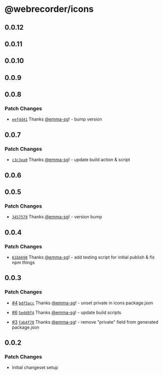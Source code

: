 # @webrecorder/icons

## 0.0.12

## 0.0.11

## 0.0.10

## 0.0.9

## 0.0.8

### Patch Changes

- [`eefdd41`](https://github.com/webrecorder/hickory/commit/eefdd41bfd17cd1be6f53e0ea89a8eb862ab2bc6) Thanks [@emma-sg](https://github.com/emma-sg)! - bump version

## 0.0.7

### Patch Changes

- [`c3c3ea9`](https://github.com/webrecorder/hickory/commit/c3c3ea92f6010800010b93d69415da052379bb0c) Thanks [@emma-sg](https://github.com/emma-sg)! - update build action & script

## 0.0.6

## 0.0.5

### Patch Changes

- [`3457579`](https://github.com/webrecorder/hickory/commit/34575798d72da80abd57c02deb1c05dd96bf0810) Thanks [@emma-sg](https://github.com/emma-sg)! - version bump

## 0.0.4

### Patch Changes

- [`61bb698`](https://github.com/webrecorder/hickory/commit/61bb698bdcbac408a3f824cab4d024bda317a6ff) Thanks [@emma-sg](https://github.com/emma-sg)! - add testing script for initial publish & fix npm things

## 0.0.3

### Patch Changes

- [#4](https://github.com/webrecorder/hickory/pull/4) [`bdf5acc`](https://github.com/webrecorder/hickory/commit/bdf5acc2e87c737e509174876a6aade541291dbb) Thanks [@emma-sg](https://github.com/emma-sg)! - unset private in icons package.json

- [#6](https://github.com/webrecorder/hickory/pull/6) [`5edd8f4`](https://github.com/webrecorder/hickory/commit/5edd8f4d1e01a829fa532c9fac75fb07a528e5a8) Thanks [@emma-sg](https://github.com/emma-sg)! - update build scripts

- [#3](https://github.com/webrecorder/hickory/pull/3) [`fab4f70`](https://github.com/webrecorder/hickory/commit/fab4f7039425cc8639241df443335e2740bf7777) Thanks [@emma-sg](https://github.com/emma-sg)! - remove "private" field from generated package.json

## 0.0.2

### Patch Changes

- Initial changeset setup
